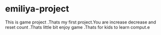# emiliya-project
This is game project .Thats my first project.You are increase decrease and reset count .Thats little bit enjoy game .Thats for kids to learn comput.e
